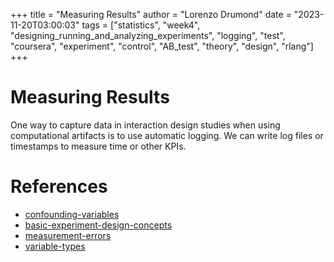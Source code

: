 +++
title = "Measuring Results"
author = "Lorenzo Drumond"
date = "2023-11-20T03:00:03"
tags = ["statistics",  "week4",  "designing_running_and_analyzing_experiments",  "logging",  "test",  "coursera",  "experiment",  "control",  "AB_test",  "theory",  "design",  "rlang"]
+++


# Measuring Results
One way to capture data in interaction design studies when using computational artifacts is to use automatic logging.
We can write log files or timestamps to measure time or other KPIs.

# References
- [confounding-variables](/wiki/confounding-variables/)
- [basic-experiment-design-concepts](/wiki/basic-experiment-design-concepts/)
- [measurement-errors](/wiki/measurement-errors/)
- [variable-types](/wiki/variable-types/)
